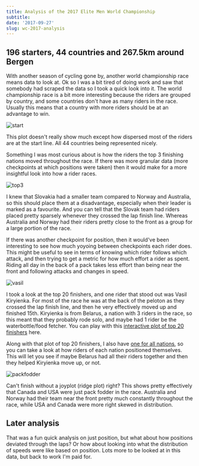 ```yaml
---
title: Analysis of the 2017 Elite Men World Championship
subtitle: 
date: '2017-09-27'
slug: wc-2017-analysis
---
```

## 196 starters, 44 countries and 267.5km around Bergen

With another season of cycling gone by, another world championship race means
data to look at. Ok so I was a bit tired of doing work and saw that somebody
had scraped the data so I took a quick look into it. The world championship
race is a bit more interesting because the riders are grouped by country, and
some countries don't have as many riders in the race. Usually this means that
a country with more riders should be at an advantage to win.

![start][2]

This plot doesn't really show much except how dispersed most of the riders are
at the start line. All 44 countries being represented nicely.

Something I was most curious about is how the riders the top 3 finishing
nations moved throughout the race. If there was more granular data (more
checkpoints at which positions were taken) then it would make for a more
insightful look into how a rider races.

![top3][3]

I knew that Slovakia had a smaller team compared to Norway and Australia, so
this should place them at a disadvantage, especially when their leader is
marked as a favourite. And you can tell that the Slovak team had riders placed
pretty sparsely whenever they crossed the lap finish line. Whereas Australia
and Norway had their riders pretty close to the front as a group for a large
portion of the race.

If there was another checkpoint for position, then it would've been
interesting to see how much yoyoing between checkpoints each rider does. This
might be useful to see in terms of knowing which rider follows which attack,
and then trying to get a metric for how much effort a rider as spent. Riding
all day in the back of a pack takes less effort than being near the front and
following attacks and changes in speed.

![vasil][4]

I took a look at the top 20 finishers, and one rider that stood out was Vasil
Kiryienka. For most of the race he was at the back of the peloton as they
crossed the lap finish line, and then he very effectively moved up and
finished 15th. Kiryienka is from Belarus, a nation with 3 riders in the race,
so this meant that they probably rode solo, and maybe had 1 rider be the
waterbottle/food fetcher. You can play with this [interactive plot of top 20
finishers][5] here.

Along with that plot of top 20 finishers, I also have [one for all
nations][6], so you can take a look at how riders of each nation positioned
themselves. This will let you see if maybe Belarus had all their riders
together and then they helped Kiryienka move up, or not.

![packfodder][7]

Can't finish without a joyplot (ridge plot) right? This shows pretty
effectively that Canada and USA were just pack fodder in the race. Australia
and Norway had their team near the front pretty much constantly throughout the
race, while USA and Canada were more right skewed in distribution.

## Later analysis

That was a fun quick analysis on just position, but what about how positions
deviated through the laps? Or how about looking into what the distribution of
speeds were like based on position. Lots more to be looked at in this data,
but back to work I'm paid for.

[2]: /figures/starting_pos.png

[3]: /figures/top3_country.png

[4]: /figures/vasil.png

[5]: https://plot.ly/~bfung/184.embed

[6]: https://plot.ly/~bfung/186.embed

[7]: /figures/packfodder.png
